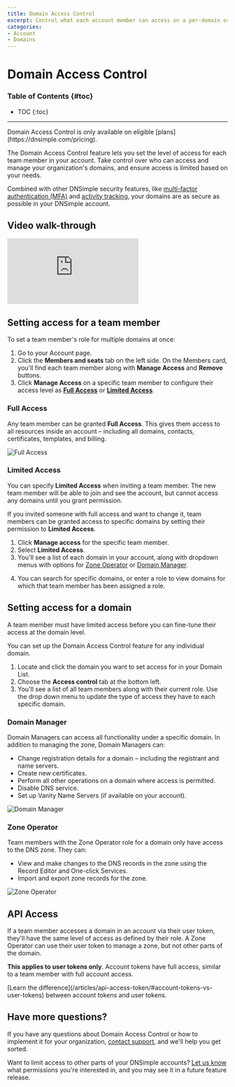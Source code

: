 ```yaml
---
title: Domain Access Control
excerpt: Control what each account member can access on a per-domain or per-zone basis.
categories:
- Account
- Domains
---
```


# Domain Access Control

### Table of Contents {#toc}

* TOC
{:toc}

---

<info>
Domain Access Control is only available on eligible [plans](https://dnsimple.com/pricing).
</info>

The Domain Access Control feature lets you set the level of access for each team member in your account. Take control over who can access and manage your organization's domains, and ensure access is limited based on your needs.

Combined with other DNSimple security features, like [multi-factor authentication (MFA)](/articles/multi-factor-authentication/) and [activity tracking](/articles/activity-tracking/), your domains are as secure as possible in your DNSimple account.

## Video walk-through

<div class="mb4 aspect-ratio aspect-ratio--16x9 z-0">
  <iframe src="https://www.youtube.com/embed/GlC2uvevIlc?rel=0&modestbranding=1&cc_load_policy=1&cc_lang_pref=en" class="aspect-ratio--object" frameborder="0" allow="accelerometer; autoplay; clipboard-write; encrypted-media; gyroscope; picture-in-picture" allowfullscreen=""></iframe>
</div>

## Setting access for a team member

To set a team member's role for multiple domains at once:

1. Go to your Account page. 
1. Click the **Members and seats** tab on the left side. On the Members card, you'll find each team member along with **Manage Access** and **Remove** buttons.
1. Click **Manage Access** on a specific team member to configure their access level as [**Full Access**](#full-access) or [**Limited Access**](#limited-access).

<!--- needs screenshot -->

### Full Access

Any team member can be granted **Full Access**. This gives them access to all resources inside an account – including all domains, contacts, certificates, templates, and billing.

![Full Access](/files/domain-access-control-full-access.png)

### Limited Access

You can specify **Limited Access** when inviting a team member. The new team member will be able to join and see the account, but cannot access any domains until you grant permission.

<!--- needs screenshot -->

If you invited someone with full access and want to change it, team members can be granted access to specific domains by setting their permission to **Limited Access**.

1. Click **Manage access** for the specific team member.
1. Select **Limited Access**.
1. You'll see a list of each domain in your account, along with dropdown menus with options for [Zone Operator](#zone-operator) or [Domain Manager](#domain-manager).

<!--- needs screenshot -->

4. You can search for specific domains, or enter a role to view domains for which that team member has been assigned a role.

<!--- needs screenshot -->

## Setting access for a domain

<info>
A team member must have limited access before you can fine-tune their access at the domain level.
</info>

You can set up the Domain Access Control feature for any individual domain.

1. Locate and click the domain you want to set access for in your Domain List.
1. Choose the **Access control** tab at the bottom left.
1. You'll see a list of all team members along with their current role. Use the drop down menu to update the type of access they have to each specific domain.

<!--- needs screenshot -->

### Domain Manager

Domain Managers can access all functionality under a specific domain. In addition to managing the zone, Domain Managers can:

- Change registration details for a domain – including the registrant and name servers.
- Create new certificates.
- Perform all other operations on a domain where access is permitted.
- Disable DNS service.
- Set up Vanity Name Servers (if available on your account).

![Domain Manager](/files/domain-access-control-domain-manager.png)

### Zone Operator

Team members with the Zone Operator role for a domain only have access to the DNS zone. They can:

- View and make changes to the DNS records in the zone using the Record Editor and One-click Services.
- Import and export zone records for the zone.

![Zone Operator](/files/domain-access-control-zone-operator.png)

## API Access

If a team member accesses a domain in an account via their user token, they'll have the same level of access as defined by their role. A Zone Operator can use their user token to manage a zone, but not other parts of the domain.

**This applies to user tokens only**. Account tokens have full access, similar to a team member with full account access.

<info>
[Learn the difference](/articles/api-access-token/#account-tokens-vs-user-tokens) between account tokens and user tokens.
</info>


## Have more questions? 

If you have any questions about Domain Access Control or how to implement it for your organization, [contact support](https://dnsimple.com/feedback), and we'll help you get sorted.

Want to limit access to other parts of your DNSimple accounts? [Let us know](https://dnsimple.com/feedback) what permissions you're interested in, and you may see it in a future feature release.
